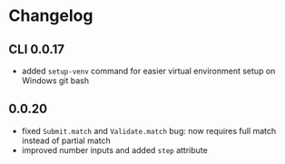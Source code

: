 # Changelog

## CLI 0.0.17

- added `setup-venv` command for easier virtual environment setup on Windows git bash

## 0.0.20

- fixed `Submit.match` and `Validate.match` bug: now requires full match instead of partial match
- improved number inputs and added `step` attribute